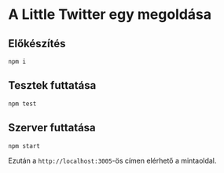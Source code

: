 # A Little Twitter egy megoldása

## Előkészítés
```
npm i
```

## Tesztek futtatása
```
npm test
```

## Szerver futtatása
```
npm start
```

Ezután a `http://localhost:3005`-ös címen elérhető a mintaoldal.
